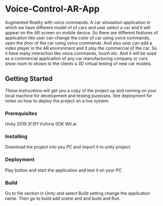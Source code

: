 # Voice-Control-AR-App

Augmented Reality with voice commands. A car simulation application in which we have different model of of cars and user select a car and it will appear on the AR screen on mobile device. So there are different features of application like user can change the color of car using voice commands, open the door of the car using voice commands. And also user can add a video player in the AR environment and it play the commercial of the car. So it have many interaction like voice commands, touch etc. And it will be used as a commercial application of any car manufacturing company or cars show room to shows to the clients a 3D virtual testing of new car models. 

## Getting Started
These instructions will get you a copy of the project up and running on your local machine for development and testing purposes. See deployment for notes on how to deploy the project on a live system.

### Prerequisites

Unity 2019.3f.5f1
Vuforia SDK
Wit.ai

### Installing

Download the project into you PC and import it to unity project.

### Deployment

Play button and start the application and test it on your PC

### Build
Go to file section in Unity and select Build setting change the application name.
Then go to build add scene and and build and Run.





